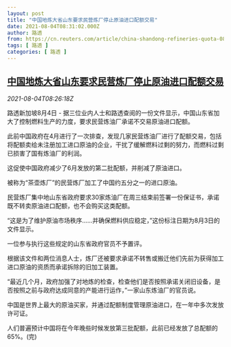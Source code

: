 ```yaml
---
layout: post
title: "中国地炼大省山东要求民营炼厂停止原油进口配额交易"
date: 2021-08-04T08:31:02.000Z
author: 路透
from: https://cn.reuters.com/article/china-shandong-refineries-quota-0804-idCNKBS2F50U5
tags: [ 路透 ]
categories: [ 路透 ]
---
```

<!--1628065862000-->
[中国地炼大省山东要求民营炼厂停止原油进口配额交易](https://cn.reuters.com/article/china-shandong-refineries-quota-0804-idCNKBS2F50U5)
------

<div>
<div><i>2021-08-04T08:26:18Z</i></div><p>路透新加坡8月4日 - 据三位业内人士和路透查阅的一份文件显示，中国山东省加大了控制燃料生产的力度，要求民营炼油厂承诺不交易原油进口配额。</p><p>此前中国政府在4月进行了一次排查，发现几家民营炼油厂进行了配额交易，包括将配额卖给未注册加工进口原油的企业，干扰了缓解燃料过剩的努力，而燃料过剩已损害了国有炼油厂的利润。</p><p>这促使中国政府减少了6月发放的第二批配额，并削减了原油进口。</p><p>被称为“茶壶炼厂”的民营炼厂加工了中国约五分之一的进口原油。</p><p>民营炼厂集中地山东省政府要求30家炼油厂在周三结束前签署一份保证书，承诺既不转卖原油进口配额，也不会购买这类配额。</p><p>“这是为了维护原油市场秩序......并确保燃料供应稳定，”这份标注日期为8月3日的文件显示。</p><p>一位参与执行这些规定的山东省政府官员不予置评。</p><p>根据该文件和两位消息人士，炼厂还被要求承诺不转售或搬迁他们先前为获得加工进口原油的资质而承诺拆除的旧加工装置。</p><p>“最近几个月，政府加强了对地炼的检查，检查他们是否按照承诺关闭旧设备，是否按照之前与政府达成同意的产能进行运作，”一家山东炼油厂的官员说。</p><p>中国是世界上最大的原油买家，并通过配额制度管理原油进口，在一年中多次发放许可证。</p><p>人们普遍预计中国将在今年晚些时候发放第三批配额，此前已经发放了总配额的65%。(完)</p>
</div>
